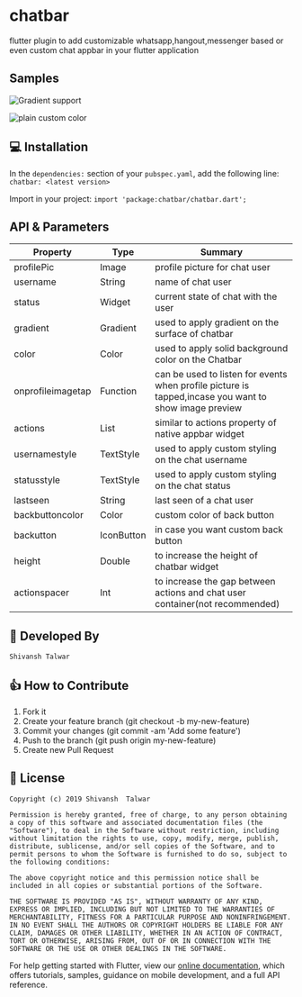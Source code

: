 # chatbar

flutter plugin to add customizable whatsapp,hangout,messenger based or even custom chat appbar in your flutter application

## Samples

![Gradient support](https://github.com/shivanshtalwar0/chatbar/raw/master/example/sample/sample1.png)

![plain custom color](https://github.com/shivanshtalwar0/chatbar/raw/master/example/sample/sample2.png)

## 💻 Installation
In the `dependencies:` section of your `pubspec.yaml`, add the following line:
`chatbar: <latest version>`

Import in your project:
`import 'package:chatbar/chatbar.dart';`


## API & Parameters

| Property          | Type          | Summary                                                                                               |
|-------------------|---------------|-------------------------------------------------------------------------------------------------------|
| profilePic        | Image         | profile picture for chat user                                                                         |
| username          | String        | name of chat user                                                                                     |
| status            | Widget        | current state of chat with the user                                                                   |
| gradient          | Gradient      | used to apply gradient on the surface of chatbar                                                      |
| color             | Color         | used to apply solid background color on the Chatbar                                                   |
| onprofileimagetap | Function      | can be used to listen for events when profile picture is tapped,incase you want to show image preview |
| actions           | List<Widgets> | similar to actions property of native appbar widget                                                   |
| usernamestyle     | TextStyle     | used to apply custom styling on the chat username                                                     |
| statusstyle       | TextStyle     | used to apply custom styling on the chat status                                                       |
| lastseen          | String        | last seen of a chat user                                                                              |
| backbuttoncolor   | Color         | custom color of back button                                                                           |
| backutton         | IconButton    | in case you want custom back button                                                                   |
| height            | Double        | to increase the height of chatbar widget                                                              |
| actionspacer      | Int           | to increase the gap between actions and chat user container(not recommended)  


## 👨 Developed By
`Shivansh Talwar`

## 👍 How to Contribute

1. Fork it
2. Create your feature branch (git checkout -b my-new-feature)
3. Commit your changes (git commit -am 'Add some feature')
4. Push to the branch (git push origin my-new-feature)
5. Create new Pull Request

## 📃 License
    Copyright (c) 2019 Shivansh  Talwar

    Permission is hereby granted, free of charge, to any person obtaining a copy of this software and associated documentation files (the "Software"), to deal in the Software without restriction, including without limitation the rights to use, copy, modify, merge, publish, distribute, sublicense, and/or sell copies of the Software, and to permit persons to whom the Software is furnished to do so, subject to the following conditions:

    The above copyright notice and this permission notice shall be included in all copies or substantial portions of the Software.

    THE SOFTWARE IS PROVIDED "AS IS", WITHOUT WARRANTY OF ANY KIND, EXPRESS OR IMPLIED, INCLUDING BUT NOT LIMITED TO THE WARRANTIES OF MERCHANTABILITY, FITNESS FOR A PARTICULAR PURPOSE AND NONINFRINGEMENT. IN NO EVENT SHALL THE AUTHORS OR COPYRIGHT HOLDERS BE LIABLE FOR ANY CLAIM, DAMAGES OR OTHER LIABILITY, WHETHER IN AN ACTION OF CONTRACT, TORT OR OTHERWISE, ARISING FROM, OUT OF OR IN CONNECTION WITH THE SOFTWARE OR THE USE OR OTHER DEALINGS IN THE SOFTWARE.

For help getting started with Flutter, view our 
[online documentation](https://flutter.dev/docs), which offers tutorials, 
samples, guidance on mobile development, and a full API reference.
